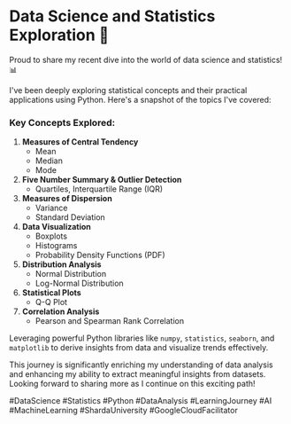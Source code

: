 # Data Science and Statistics Exploration 🚀

Proud to share my recent dive into the world of data science and statistics! 📊

I've been deeply exploring statistical concepts and their practical applications using Python. Here's a snapshot of the topics I've covered:

### Key Concepts Explored:
1. **Measures of Central Tendency**
   - Mean
   - Median
   - Mode
2. **Five Number Summary & Outlier Detection**
   - Quartiles, Interquartile Range (IQR)
3. **Measures of Dispersion**
   - Variance
   - Standard Deviation
4. **Data Visualization**
   - Boxplots
   - Histograms
   - Probability Density Functions (PDF)
5. **Distribution Analysis**
   - Normal Distribution
   - Log-Normal Distribution
6. **Statistical Plots**
   - Q-Q Plot
7. **Correlation Analysis**
   - Pearson and Spearman Rank Correlation

Leveraging powerful Python libraries like `numpy`, `statistics`, `seaborn`, and `matplotlib` to derive insights from data and visualize trends effectively.

This journey is significantly enriching my understanding of data analysis and enhancing my ability to extract meaningful insights from datasets. Looking forward to sharing more as I continue on this exciting path!

#DataScience #Statistics #Python #DataAnalysis #LearningJourney #AI #MachineLearning #ShardaUniversity #GoogleCloudFacilitator
